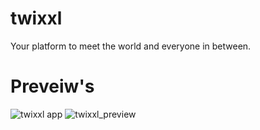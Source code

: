 # twixxl
Your platform to meet the world and everyone in between.
 # Preveiw's
![twixxl app](https://user-images.githubusercontent.com/82166240/172071146-1f75b74e-f7cc-4f40-bbcc-8c9702901953.png)
![twixxl_preview](https://user-images.githubusercontent.com/82166240/172071154-86b85e61-f9f3-4c65-85bd-eec18db4affa.jpg)
